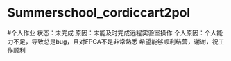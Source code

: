 # Summerschool_cordiccart2pol
#个人作业
状态：未完成
原因：未能及时完成远程实验室操作
个人原因：个人能力不足，导致总是bug，且对FPGA不是非常熟悉
希望能够顺利结营，谢谢，祝工作顺利
